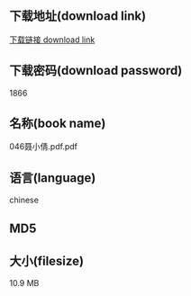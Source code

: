 ## 下载地址(download link)
[下载链接 download link](https://voluble-croquembouche-d321dc.netlify.app/?s=046%E8%81%82%E5%B0%8F%E5%80%A9.pdf)

## 下载密码(download password)
1866

## 名称(book name)
046聂小倩.pdf.pdf

## 语言(language)
chinese

## MD5


## 大小(filesize)
10.9 MB
